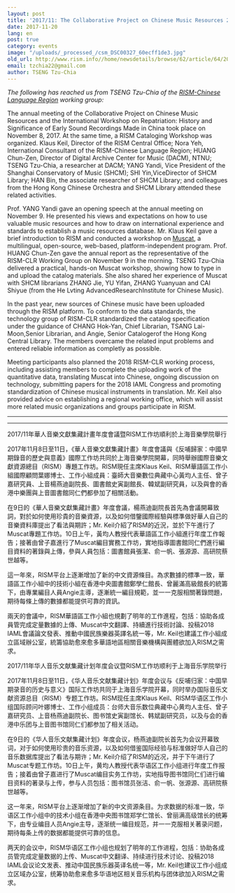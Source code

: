 ```yaml
---
layout: post
title: '2017/11: The Collaborative Project on Chinese Music Resources 2017 Annual Meeting and the RISM Cataloging Workshop are inaugurated at the Shanghai Conservatory of Music'
date: 2017-11-20
lang: en
post: true
category: events
image: "/uploads/_processed_/csm_DSC00327_60ecff1de3.jpg"
old_url: http://www.rism.info//home/newsdetails/browse/62/article/64/201711-the-collaborative-project-on-chinese-music-resources-2017-annual-meeting-and-the-rism-catal.html
email: tzchia22@gmail.com
author: TSENG Tzu-Chia
---
```



_The following has reached us from TSENG Tzu-Chia of the [RISM-Chinese Language Region](/workgroups/chinese-language-region/home.html) working group:_

The annual meeting of the Collaborative Project on Chinese Music Resources and the International Workshop on Repatriation: History and Significance of Early Sound Recordings Made in China took place on November 8, 2017. At the same time, a RISM Cataloging Workshop was organized. Klaus Keil, Director of the RISM Central Office; Nora Yeh, International Consultant of the RISM-Chinese Language Region; HUANG Chun-Zen, Director of Digital Archive Center for Music (DACM), NTNU; TSENG Tzu-Chia, a researcher at DACM; YANG Yandi, Vice President of the Shanghai Conservatory of Music (SHCM); SHI Yin,ViceDirector of SHCM Library; HAN Bin, the associate researcher of SHCM Library; and colleagues from the Hong Kong Chinese Orchestra and SHCM Library attended these related activities.

Prof. YANG Yandi gave an opening speech at the annual meeting on November 9. He presented his views and expectations on how to use valuable music resources and how to draw on international experience and standards to establish a music resources database. Mr. Klaus Keil gave a brief introduction to RISM and conducted a workshop on [Muscat](/community/muscat.html), a multilingual, open-source, web-based, platform-independent program. Prof. HUANG Chun-Zen gave the annual report as the representative of the RISM-CLR Working Group on November 9 in the morning. TSENG Tzu-Chia delivered a practical, hands-on Muscat workshop, showing how to type in and upload the catalog materials. She also shared her experience of Muscat with SHCM librarians ZHANG Jie, YU Yifan, ZHANG Yuanyuan and CAI Shiyue (from the He Lvting AdvancedResearchInstitute for Chinese Music).

In the past year, new sources of Chinese music have been uploaded through the RISM platform. To conform to the data standards, the technology group of RISM-CLR standardized the catalog specification under the guidance of CHANG Hok-Yan, Chief Librarian, TSANG Lai-Moon,Senior Librarian, and Angie, Senior Catalogerof the Hong Kong Central Library. The members overcame the related input problems and entered reliable information as completly as possible.

Meeting participants also planned the 2018 RISM-CLR working process, including assisting members to complete the uploading work of the quantitative data, translating Muscat into Chinese, ongoing discussion on technology, submitting papers for the 2018 IAML Congress and promoting standardization of Chinese musical instruments in translation. Mr. Keil also provided advice on establishing a regional working office, which will assist more related music organizations and groups participate in RISM.

****

****

2017/11年華人音樂文獻集藏計畫年度會議暨RISM工作坊順利於上海音樂學院舉行

2017年11月8日至11日，《華人音樂文獻集藏計畫》年度會議與《反哺歸家：中國早期錄音的歷史與意義》國際工作坊共同於上海音樂學院開幕，同時舉辦國際音樂文獻資源總目（RISM）專題工作坊。RISM現任主席Klaus Keil、RISM華語區工作小組國際顧問葉娜博士、工作小組成員：臺師大音樂數位典藏中心黃均人主任、曾子嘉研究員、上音楊燕迪副院長、圖書館史寅副館長、韓斌副研究員，以及與會的香港中樂團與上音圖書館同仁們都參加了相關活動。

在9日的《華人音樂文獻集藏計畫》年度會議，楊燕迪副院長首先為會議開幕致詞，對於如何使用珍貴的音樂資源，以及如何借鑒國際經驗與標準做好華人自己的音樂資料庫提出了看法與期許；Mr. Keil介紹了RISM的近況，並於下午進行了Muscat專題工作坊。10日上午，黃均人教授代表華語區工作小組進行年度工作報告；接著由曾子嘉進行了Muscat編目實務工作坊，實地指導圖書館同仁們進行編目資料的著錄與上傳，參與人員包括：圖書館員張潔、俞一帆、張源源、高研院蔡世越等。

這一年來，RISM平台上逐漸增加了新的中文資源條目。為求數據的標準一致，華語區工作小組中的技術小組在香港中央圖書館鄭學仁館長、曾麗滿高級館長的統籌下，由專業編目人員Angie主導，逐漸統一編目規範，並一一克服相關著錄問題，期待每條上傳的數據都能提供可靠的資訊。

兩天的會議中，RISM華語區工作小組也規劃了明年的工作進程，包括：協助各成員管完成定量數據的上傳、Muscat中文翻譯、持續進行技術討論、投稿2018 IAML會議論文發表、推動中國民族樂器英譯名統一等，Mr. Keil也建議工作小組成立區域辦公室，統籌協助愈來愈多華語地區相關音樂機構與團體欲加入RISM之需求。



2017/11年华人音乐文献集藏计划年度会议暨RISM工作坊顺利于上海音乐学院举行

2017年11月8日至11日，《华人音乐文献集藏计划》年度会议与《反哺归家：中国早期录音的历史与意义》国际工作坊共同于上海音乐学院开幕，同时举办国际音乐文献资源总目（RISM）专题工作坊。RISM现任主席Klaus Keil、RISM华语区工作小组国际顾问叶娜博士、工作小组成员：台师大音乐数位典藏中心黄均人主任、曾子嘉研究员、上音杨燕迪副院长、图书馆史寅副馆长、韩斌副研究员，以及与会的香港中乐团与上音图书馆同仁们都参加了相关活动。

在9日的《华人音乐文献集藏计划》年度会议，杨燕迪副院长首先为会议开幕致词，对于如何使用珍贵的音乐资源，以及如何借鉴国际经验与标准做好华人自己的音乐数据库提出了看法与期许；Mr. Keil介绍了RISM的近况，并于下午进行了Muscat专题工作坊。10日上午，黄均人教授代表华语区工作小组进行年度工作报告；接着由曾子嘉进行了Muscat编目实务工作坊，实地指导图书馆同仁们进行编目资料的著录与上传，参与人员包括：图书馆员张洁、俞一帆、张源源、高研院蔡世越等。

这一年来，RISM平台上逐渐增加了新的中文资源条目。为求数据的标准一致，华语区工作小组中的技术小组在香港中央图书馆郑学仁馆长、曾丽满高级馆长的统筹下，由专业编目人员Angie主导，逐渐统一编目规范，并一一克服相关著录问题，期待每条上传的数据都能提供可靠的信息。

两天的会议中，RISM华语区工作小组也规划了明年的工作进程，包括：协助各成员管完成定量数据的上传、Muscat中文翻译、持续进行技术讨论、投稿2018 IAML会议论文发表、推动中国民族乐器英译名统一等，Mr. Keil也建议工作小组成立区域办公室，统筹协助愈来愈多华语地区相关音乐机构与团体欲加入RISM之需求。

<script type="text/javascript">var switchTo5x=true;</script><script type="text/javascript" src="http://w.sharethis.com/button/buttons.js"></script><script type="text/javascript">stLight.options({publisher: "9b601438-1ce1-49d8-bfd7-9cff5df54c17", doNotHash: false, doNotCopy: false, hashAddressBar: false});</script>
